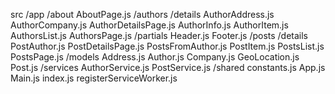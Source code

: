 src
  /app
    /about
      AboutPage.js
    /authors
      /details
          AuthorAddress.js
          AuthorCompany.js
        AuthorDetailsPage.js
          AuthorInfo.js
      AuthorItem.js
      AuthorsList.js
      AuthorsPage.js
    /partials
      Header.js
      Footer.js
    /posts
      /details
          PostAuthor.js
        PostDetailsPage.js
          PostsFromAuthor.js
      PostItem.js
      PostsList.js
      PostsPage.js
  /models
      Address.js
    Author.js
      Company.js
      GeoLocation.js
    Post.js
  /services
    AuthorService.js
    PostService.js
  /shared
    constants.js
  App.js
  Main.js
index.js
registerServiceWorker.js